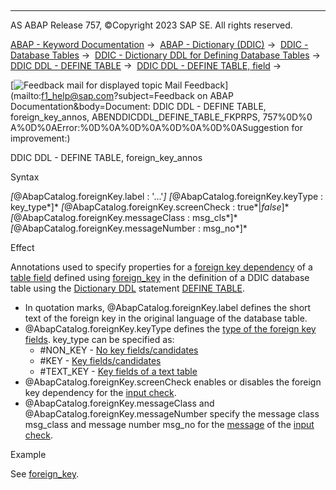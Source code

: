   

* * *

AS ABAP Release 757, ©Copyright 2023 SAP SE. All rights reserved.

[ABAP - Keyword Documentation](https://help.sap.com/doc/abapdocu_757_index_htm/7.57/en-US/abenabap.htm) →  [ABAP - Dictionary (DDIC)](https://help.sap.com/doc/abapdocu_757_index_htm/7.57/en-US/abenabap_dictionary.htm) →  [DDIC - Database Tables](https://help.sap.com/doc/abapdocu_757_index_htm/7.57/en-US/abenddic_database_tables.htm) →  [DDIC - Dictionary DDL for Defining Database Tables](https://help.sap.com/doc/abapdocu_757_index_htm/7.57/en-US/abenddic_define_table.htm) →  [DDIC DDL - DEFINE TABLE](https://help.sap.com/doc/abapdocu_757_index_htm/7.57/en-US/abenddicddl_define_table.htm) →  [DDIC DDL - DEFINE TABLE, field](https://help.sap.com/doc/abapdocu_757_index_htm/7.57/en-US/abenddicddl_define_table_comps.htm) → 

 [![](Mail.gif?object=Mail.gif&sap-language=EN "Feedback mail for displayed topic") Mail Feedback](mailto:f1_help@sap.com?subject=Feedback on ABAP Documentation&body=Document: DDIC DDL - DEFINE TABLE, foreign_key_annos, ABENDDICDDL_DEFINE_TABLE_FKPRPS, 757%0D%0
A%0D%0AError:%0D%0A%0D%0A%0D%0A%0D%0ASuggestion for improvement:)

DDIC DDL - DEFINE TABLE, foreign\_key\_annos

Syntax

*\[*@AbapCatalog.foreignKey.label : '...'*\]*
*\[*@AbapCatalog.foreignKey.keyType : key\_type*\]*
*\[*@AbapCatalog.foreignKey.screenCheck : true*|*false*\]*
*\[*@AbapCatalog.foreignKey.messageClass : msg\_cls*\]*
*\[*@AbapCatalog.foreignKey.messageNumber : msg\_no*\]*

Effect

Annotations used to specify properties for a [foreign key dependency](https://help.sap.com/doc/abapdocu_757_index_htm/7.57/en-US/abenforeign_key_dependency_glosry.htm "Glossary Entry") of a [table field](https://help.sap.com/doc/abapdocu_757_index_htm/7.57/en-US/abenddicddl_define_table_comps.htm) defined using [foreign\_key](https://help.sap.com/doc/abapdocu_757_index_htm/7.57/en-US/abenddicddl_define_table_forkey.htm) in the definition of a DDIC database table using the [Dictionary DDL](https://help.sap.com/doc/abapdocu_757_index_htm/7.57/en-US/abendictionary_ddl_glosry.htm "Glossary Entry") statement [DEFINE TABLE](https://help.sap.com/doc/abapdocu_757_index_htm/7.57/en-US/abenddicddl_define_table.htm).

-   In quotation marks, @AbapCatalog.foreignKey.label defines the short text of the foreign key in the original language of the database table.
-   @AbapCatalog.foreignKey.keyType defines the [type of the foreign key fields](https://help.sap.com/doc/abapdocu_757_index_htm/7.57/en-US/abenddic_database_tables_forkey.htm). key\_type can be specified as:
    -   #NON\_KEY - [No key fields/candidates](https://help.sap.com/doc/abapdocu_757_index_htm/7.57/en-US/abenddic_database_tables_forkey.htm)
    -   #KEY - [Key fields/candidates](https://help.sap.com/doc/abapdocu_757_index_htm/7.57/en-US/abenddic_database_tables_forkey.htm)
    -   #TEXT\_KEY - [Key fields of a text table](https://help.sap.com/doc/abapdocu_757_index_htm/7.57/en-US/abenddic_database_tables_forkey.htm)
-   @AbapCatalog.foreignKey.screenCheck enables or disables the foreign key dependency for the [input check](https://help.sap.com/doc/abapdocu_757_index_htm/7.57/en-US/abenddic_database_tables_forkey.htm).
-   @AbapCatalog.foreignKey.messageClass and @AbapCatalog.foreignKey.messageNumber specify the message class msg\_class and message number msg\_no for the [message](https://help.sap.com/doc/abapdocu_757_index_htm/7.57/en-US/abenmessage_glosry.htm "Glossary Entry") of the [input check](https://help.sap.com/doc/abapdocu_757_index_htm/7.57/en-US/abenddic_database_tables_forkey.htm).

Example

See [foreign\_key](https://help.sap.com/doc/abapdocu_757_index_htm/7.57/en-US/abenddicddl_define_table_forkey.htm).